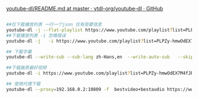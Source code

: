 









[youtube-dl/README.md at master · ytdl-org/youtube-dl · GitHub](https://github.com/ytdl-org/youtube-dl/blob/master/README.md#readme)

```bash

##仅下载播放列表 一行一个json 仅有简要信息
youtube-dl -j --flat-playlist https://www.youtube.com/playlist?list=PLPZy-hmwOdEX7M4fJRlPjFMpQBFwvFPDw > playlist.txt
##下载播放列表 -i 忽略错误
youtube-dl -j   -i https://www.youtube.com/playlist?list=PLPZy-hmwOdEX7M4fJRlPjFMpQBFwvFPDw > playlist.txt

## 下载字幕  
youtube-dl --write-sub --sub-lang zh-Hans,en  --write-auto-sub   --skip-download  -i   https://www.youtube.com/playlist?list=PLPZy-hmwOdEX7M4fJRlPjFMpQBFwvFPDw

##下载画质最好视频
youtube-dl -i https://www.youtube.com/playlist?list=PLPZy-hmwOdEX7M4fJRlPjFMpQBFwvFPDw

## 使用代理下载
youtube-dl --proxy=192.168.0.2:10809 -f  bestvideo+bestaudio https://www.youtube.com/playlist?list=PLgGXSWYM2FpPw8rV0tZoMiJYSCiLhPnOc


```

